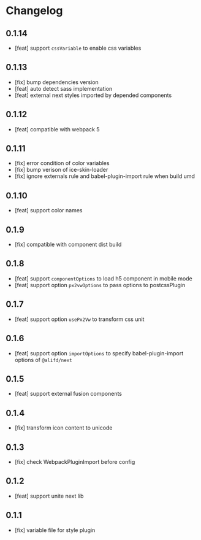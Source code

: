 # Changelog

## 0.1.14

- [feat] support `cssVariable` to enable css variables

## 0.1.13

- [fix] bump dependencies version
- [feat] auto detect sass implementation
- [feat] external next styles imported by depended components

## 0.1.12

- [feat] compatible with webpack 5

## 0.1.11

- [fix] error condition of color variables
- [fix] bump verison of ice-skin-loader
- [fix] ignore externals rule and babel-plugin-import rule when build umd

## 0.1.10

- [feat] support color names

## 0.1.9

- [fix] compatible with component dist build

## 0.1.8
- [feat] support `componentOptions` to load h5 component in mobile mode
- [feat] support option `px2vwOptions` to pass options to postcssPlugin

## 0.1.7

- [feat] support option `usePx2Vw` to transform css unit

## 0.1.6

- [feat] support option `importOptions` to specify babel-plugin-import options of `@alifd/next`

## 0.1.5

- [feat] support external fusion components

## 0.1.4

- [fix] transform icon content to unicode

## 0.1.3

- [fix] check WebpackPluginImport before config

## 0.1.2

- [feat] support unite next lib

## 0.1.1

- [fix] variable file for style plugin

